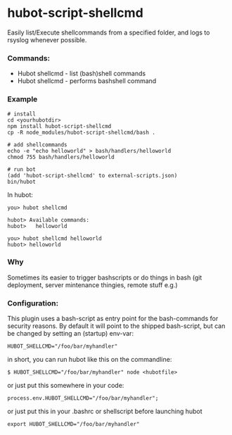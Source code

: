 hubot-script-shellcmd
=====================

Easily list/Execute shellcommands from a specified folder, and logs to rsyslog
whenever possible.

### Commands:

* Hubot shellcmd - list (bash)shell commands 
* Hubot shellcmd <foo> - performs bashshell command

### Example

    # install
    cd <yourhubotdir>
    npm install hubot-script-shellcmd
    cp -R node_modules/hubot-script-shellcmd/bash .

    # add shellcommands
    echo -e "echo helloworld" > bash/handlers/helloworld
    chmod 755 bash/handlers/helloworld

    # run bot
    (add 'hubot-script-shellcmd' to external-scripts.json)
    bin/hubot

In hubot:

    you> hubot shellcmd

    hubot> Available commands:
    hubot>   helloworld

    you> hubot shellcmd helloworld 
    hubot> helloworld

### Why

Sometimes its easier to trigger bashscripts or do things in bash (git deployment, server mintenance thingies, remote stuff e.g.)

###  Configuration:

This plugin uses a bash-script as entry point for the bash-commands for security reasons.
By default it will point to the shipped bash-script, but can be changed by setting an (startup) env-var:

    HUBOT_SHELLCMD="/foo/bar/myhandler" 

in short, you can run hubot like this on the commandline:

    $ HUBOT_SHELLCMD="/foo/bar/myhandler" node <hubotfile>

or just put this somewhere in your code:

    process.env.HUBOT_SHELLCMD="/foo/bar/myhandler";

or just put this in your .bashrc or shellscript before launching hubot

    export HUBOT_SHELLCMD="/foo/bar/myhandler" 
